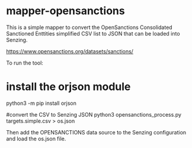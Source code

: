 # mapper-opensanctions

This is a simple mapper to convert the OpenSanctions Consolidated Sanctioned Enttities simplified CSV list to JSON that can be loaded into Senzing.

https://www.opensanctions.org/datasets/sanctions/


To run the tool:
# install the orjson module
python3 -m pip install orjson

#convert the CSV to Senzing JSON
python3 opensanctions_process.py targets.simple.csv > os.json

Then add the OPENSANCTIONS data source to the Senzing configuration and load the os.json file.

